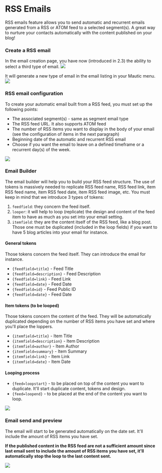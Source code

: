 # RSS Emails

RSS emails feature allows you to send automatic and recurrent emails generated from a RSS or ATOM feed to a selected segment(s). A great way to nurture your contacts automatically with the content published on your blog!

### Create a RSS email

In the email creation page, you have now (introduced in 2.3) the ability to select a third type of email.
![](/emails/media/rss-email-type.png)

It will generate a new type of email in the email listing in your Mautic menu.
![](/emails/media/rss-email-new.png)

### RSS email configuration

To create your automatic email built from a RSS feed, you must set up the following points:

* The associated segment(s) - same as segment email type
* The RSS feed URL. It also supports ATOM feed
* The number of RSS items you want to display in the body of your email (see the configuration of items in the next paragraph)
* Beginning date of the automatic and recurrent RSS email
* Choose if you want the email to leave on a defined timeframe or a recurrent day(s) of the week.

![](/emails/media/rss-email-setting.png)

### Email Builder

The email builder will help you to build your RSS feed structure. The use of tokens is massively needed to replicate RSS feed name, RSS feed link, item RSS feed name, item RSS feed date, item RSS feed image, etc.
You must keep in mind that we introduce 3 types of tokens:

1. `feedfield`: they concern the feed itself.
2. `looper`: it will help to loop (replicate) the design and content of the feed item to have as much as you set into your email setting.
3. `itemfield`: they are the content itself of the RSS feed, like a blog post. Those one must be duplicated (included in the loop fields) if you want to have 5 blog articles into your email for instance.

#### General tokens
Those tokens concern the feed itself. They can introduce the email for instance.
* `{feedfield=title}` - Feed Title
* `{feedfield=description}` - Feed Description
* `{feedfield=link}` - Feed Link
* `{feedfield=date}` - Feed Date
* `{feedfield=id}` - Feed Public ID
* `{feedfield=date}` - Feed Date

#### Item tokens (to be looped)
Those tokens concern the content of the feed. They will be automatically duplicated depending on the number of RSS items you have set and where you'll place the loppers.
* `{itemfield=title}` - Item Title
* `{itemfield=description}` - Item Description
* `{itemfield=author}` - Item Author
* `{itemfield=summary}` - Item Summary
* `{itemfield=link}` - Item Link
* `{itemfield=date}` - Item Date

#### Looping process
* `{feed=loopstart}` - to be placed on top of the content you want to duplicate. It'll start duplicate content, tokens and design.
* `{feed=loopend}` - to be placed at the end of the content you want to loop.

![](/emails/media/rss-email-builder-tokens.png)

### Email send and preview
The email will start to be generated automatically on the date set.
It'll include the amount of RSS items you have set.

**If the published content in the RSS feed are not a sufficient amount since last email sent to include the amount of RSS items you have set, it'll automatically stop the loop to the last content sent.**

![](/emails/media/rss-email-preview.png)
